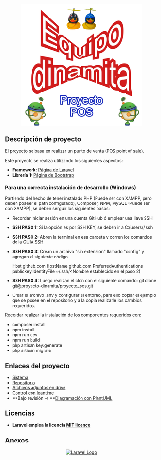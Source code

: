 <p align="center"><a href="https://leantime.posenlinea.net" target="_blank"><img src="./logo_grupo_7_proyecto.webp" width="400" alt="Grupo Logo"></a></p>


## Descripción de proyecto
El proyecto se basa en realizar un punto de venta (POS point of sale).

Este proyecto se realiza utilizando los siguientes aspectos:
 - **Framework:** [Página de Laravel](https://laravel.com)
 - **Librería 1:** [Página de Bootstrap](https://getbootstrap.com)

 ### Para una correcta instalación de desarrollo (Windows)
Partiendo del hecho de tener instalado PHP (Puede ser con XAMPP, pero deben poseer el path configurado), Composer, NPM, MySQL (Puede ser con XAMPP), se deben serguir los siguientes pasos:
 
 - Recordar iniciar sesión en una cuenta GitHub ó emplear una llave SSH
 - **SSH PASO 1:** Si la opción es por SSH KEY, se deben ir a C:/users/<usuario que ustedes emplean>/.ssh
 - **SSH PASO 2:** Abren la terminal en esa carpeta y corren los comandos de la [GUIA SSH](https://docs.github.com/es/authentication/connecting-to-github-with-ssh/generating-a-new-ssh-key-and-adding-it-to-the-ssh-agent)
 - **SSH PASO 3:** Crean un archivo "sin extensión" llamado "config" y agregan el siguiente código
 
    Host <nombre de la instancia SSH> github.com
        HostName github.com
        PreferredAuthentications publickey
        IdentityFile ~/.ssh/<Nombre establecido en el paso 2)

 - **SSH PASO 4:** Luego realizan el clon con el siguiente comando: git clone git@<Nombre de la instancia SSH>proyecto-dinamita/proyecto_pos.git
    
 - Crear el archivo .env y configurar el entorno, para ello copiar el ejemplo que se posee en el repositorio y a la copia realizarle los cambios requeridos.
 
Recordar realizar la instalación de los componentes requeridos con:
 - composer install
 - npm install
 - npm run dev
 - npm run build
 - php artisan key:generate
 - php artisan migrate

## Enlaces del proyecto
 - [Sistema](https://posenlinea.net)
 - [Repositorio](https://github.com/proyecto-dinamita/proyecto_pos)
 - [Archivos adjuntos en drive](https://drive.google.com/drive/folders/1e172nlWz9hjF8upkPouIMqvHJYhtvtiG?usp=share_link)
 - [Control con leantime](https://leantime.posenlinea.net)
 - **Bajo revisión => **[Diagramación con PlantUML](https://plantuml.com/es/)

## Licencias

- **Laravel emplea la licencia [MIT licence](https://opensource.org/licenses/MIT)**

## Anexos

<p align="center"><a href="https://laravel.com" target="_blank"><img src="https://raw.githubusercontent.com/laravel/art/master/logo-lockup/5%20SVG/2%20CMYK/1%20Full%20Color/laravel-logolockup-cmyk-red.svg" width="400" alt="Laravel Logo"></a></p>
